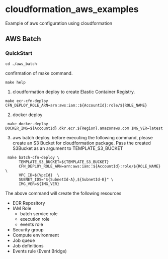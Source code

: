 # cloudformation_aws_examples

Example of aws configuration using cloudformation


## AWS Batch
### QuickStart

`cd ./aws_batch`

confirmation of make command.

`make help`

1. cloudformation deploy to create Elastic Container Registry.

```
make ecr-cfn-deploy CFN_DEPLOY_ROLE_ARN=arn:aws:iam::${AccountId}:role/${ROLE_NAME}
```

2. docker deploy

```
 make docker-deploy DOCKER_IMG=${AccountId}.dkr.ecr.${Region}.amazonaws.com IMG_VER=latest
```

3. aws batch deploy. before executing the following command, please create an S3 Bucket for cloudformation package.
   Pass the created S3Bucket as an argument to TEMPLATE_S3_BUCKET

```
 make batch-cfn-deploy \ 
      TEMPLATE_S3_BUCKET=${TEMPLATE_S3_BUCKET}
      CFN_DEPLOY_ROLE_ARN=arn:aws:iam::${AccountId}:role/${ROLE_NAME} \ 
      VPC_ID=${VpcId}  \
      SUBNET_IDS="${SubnetId-A},${SubnetId-B}" \
      IMG_VER=${IMG_VER}
```

The above command will create the following resources

* ECR Repository
* IAM Role
  * batch service role
  * execution role
  * events role
* Security group
* Compute environment
* Job queue
* Job definitions
* Events rule (Event Bridge)
